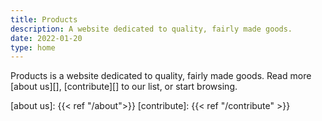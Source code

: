 ```yaml
---
title: Products
description: A website dedicated to quality, fairly made goods.
date: 2022-01-20
type: home
---
```


Products is a website dedicated to quality, fairly made goods. Read more [about
us][], [contribute][] to our list, or start browsing.

[about us]: {{< ref "/about">}}
[contribute]: {{< ref "/contribute" >}}
